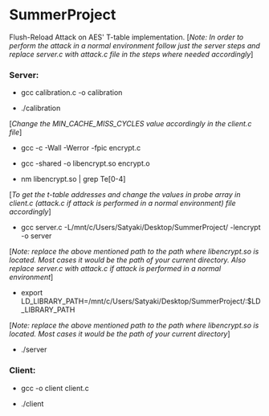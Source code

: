 # SummerProject

Flush-Reload Attack on AES' T-table implementation.
[*Note: In order to perform the attack in a normal environment follow just the server steps and replace server.c with attack.c file in the steps where needed accordingly*]

### Server:

- gcc calibration.c -o calibration

- ./calibration

[*Change the MIN_CACHE_MISS_CYCLES value accordingly in the client.c file*]

- gcc -c -Wall -Werror -fpic encrypt.c

- gcc -shared -o libencrypt.so encrypt.o

- nm libencrypt.so | grep Te[0-4]

[*To get the t-table addresses and change the values in probe array in client.c (attack.c if attack is performed in a normal environment) file accordingly*]

- gcc server.c -L/mnt/c/Users/Satyaki/Desktop/SummerProject/ -lencrypt -o server

[*Note: replace the above mentioned path to the path where libencrypt.so is located. Most cases it would be the path of your current directory. Also replace server.c with attack.c if attack is performed in a normal environment*]

- export LD_LIBRARY_PATH=/mnt/c/Users/Satyaki/Desktop/SummerProject/:\$LD_LIBRARY_PATH

[*Note: replace the above mentioned path to the path where libencrypt.so is located. Most cases it would be the path of your current directory*]

- ./server

### Client:

- gcc -o client client.c

- ./client
